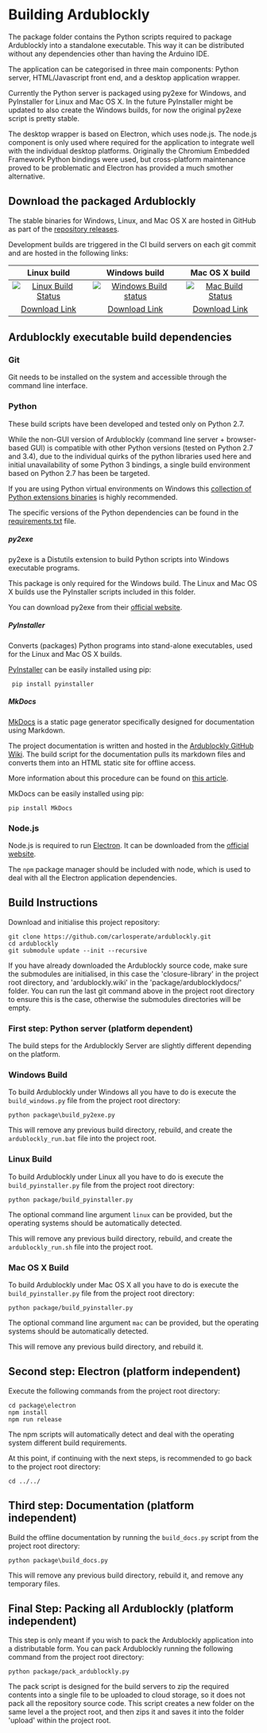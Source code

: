 # Building Ardublockly
The package folder contains the Python scripts required to package Ardublockly into a standalone executable. This way it can be distributed without any dependencies other than having the Arduino IDE.

The application can be categorised in three main components: Python server, HTML/Javascript front end, and a desktop application wrapper.

Currently the Python server is packaged using py2exe for Windows, and PyInstaller for Linux and Mac OS X. In the future PyInstaller might be updated to also create the Windows builds, for now the original py2exe script is pretty stable.

The desktop wrapper is based on Electron, which uses node.js. The node.js component is only used where required for the application to integrate well with the individual desktop platforms. Originally the Chromium Embedded Framework Python bindings were used, but cross-platform maintenance proved to be problematic and Electron has provided a much smother alternative.


## Download the packaged Ardublockly
The stable binaries for Windows, Linux, and Mac OS X are hosted in GitHub as part of the [repository releases][1].

Development builds are triggered in the CI build servers on each git commit and are hosted in the following links:

| Linux build         | Windows build       | Mac OS X build       |
|:-------------------:|:-------------------:|:--------------------:|
| [![Linux Build Status](https://circleci.com/gh/carlosperate/ardublockly/tree/master.svg?style=svg)](https://circleci.com/gh/carlosperate/ardublockly/tree/master) | [![Windows Build status](https://ci.appveyor.com/api/projects/status/t877g920hdiifc2i?svg=true)](https://ci.appveyor.com/project/carlosperate/ardublockly) | [![Mac Build Status](https://travis-ci.org/carlosperate/ardublockly.svg?branch=master)](https://travis-ci.org/carlosperate/ardublockly) |
| [Download Link][11] | [Download Link][12] | [Download Link][13]  |


## Ardublockly executable build dependencies

### Git
Git needs to be installed on the system and accessible through the command line interface.


### Python
These build scripts have been developed and tested only on Python 2.7.

While the non-GUI version of Ardublockly (command line server + browser-based GUI) is compatible with other Python versions (tested on Python 2.7 and 3.4), due to the individual quirks of the python libraries used here and initial unavailability of some Python 3 bindings, a single build environment based on Python 2.7 has been be targeted.

If you are using Python virtual environments on Windows this [collection of Python extensions binaries][2] is highly recommended.

The specific versions of the Python dependencies can be found in the [requirements.txt][3] file.

##### py2exe
py2exe is a Distutils extension to build Python scripts into Windows executable programs.

This package is only required for the Windows build. The Linux and Mac OS X builds use the PyInstaller scripts included in this folder.

You can download py2exe from their [official website][4].

##### PyInstaller
Converts (packages) Python programs into stand-alone executables, used for the Linux and Mac OS X builds.

[PyInstaller][5] can be easily installed using pip:

```
 pip install pyinstaller
```

##### MkDocs
[MkDocs][6] is a static page generator specifically designed for documentation using Markdown.

The project documentation is written and hosted in the [Ardublockly GitHub Wiki][7]. The build script for the documentation pulls its markdown files and converts them into an HTML static site for offline access.

More information about this procedure can be found on [this article][8].

MkDocs can be easily installed using pip:

```
pip install MkDocs
```

### Node.js
Node.js is required to run [Electron][9]. It can be downloaded from the [official website][10].

The `npm` package manager should be included with node, which is used to deal with all the Electron application dependencies.


## Build Instructions
Download and initialise this project repository:

```
git clone https://github.com/carlosperate/ardublockly.git
cd ardublockly
git submodule update --init --recursive
```

If you have already downloaded the Ardublockly source code, make sure the submodules are initialised, in this case the 'closure-library' in the project root directory, and 'ardublockly.wiki' in the 'package/ardublocklydocs/' folder. You can run the last git command above in the project root directory to ensure this is the case, otherwise the submodules directories will be empty.

### First step: Python server (platform dependent)

The build steps for the Ardublockly Server are slightly different depending on the platform.

### Windows Build
To build Ardublockly under Windows all you have to do is execute the `build_windows.py` file from the project root directory:

```
python package\build_py2exe.py
```

This will remove any previous build directory, rebuild, and create the `ardublockly_run.bat` file into the project root.

### Linux Build
To build Ardublockly under Linux all you have to do is execute the `build_pyinstaller.py` file from the project root directory:

```
python package/build_pyinstaller.py
```

The optional command line argument `linux` can be provided, but the operating systems should be automatically detected.

This will remove any previous build directory, rebuild, and create the `ardublockly_run.sh` file into the project root.

### Mac OS X Build
To build Ardublockly under Mac OS X all you have to do is execute the `build_pyinstaller.py` file from the project root directory:

```
python package/build_pyinstaller.py
```

The optional command line argument `mac` can be provided, but the operating systems should be automatically detected.

This will remove any previous build directory, and rebuild it.


## Second step: Electron (platform independent)
Execute the following commands from the project root directory:

```
cd package\electron
npm install
npm run release
```

The npm scripts will automatically detect and deal with the operating system different build requirements.

At this point, if continuing with the next steps, is recommended to go back to the project root directory:

```
cd ../../
```

## Third step: Documentation (platform independent)

Build the offline documentation by running the `build_docs.py` script from the project root directory:

```
python package\build_docs.py
```

This will remove any previous build directory, rebuild it, and remove any temporary files.

## Final Step: Packing all Ardublockly (platform independent)
This step is only meant if you wish to pack the Ardublockly application into a distributable form. You can pack Ardublockly running the following command from the project root directory:

```
python package/pack_ardublockly.py
```

The pack script is designed for the build servers to zip the required contents into a single file to be uploaded to cloud storage, so it does not pack all the repository source code. This script creates a new folder on the same level a the project root, and then zips it and saves it into the folder 'upload' within the project root.


[1]: https://github.com/carlosperate/ardublockly/releases/
[2]: http://www.lfd.uci.edu/~gohlke/pythonlibs/
[3]: https://github.com/carlosperate/ardublockly/blob/master/package/requirements.txt
[4]: http://www.py2exe.org/
[5]: http://www.pyinstaller.org/
[6]: http://www.mkdocs.org/
[7]: https://github.com/carlosperate/ardublockly/wiki
[8]: http://www.embeddedlog.com/static-docs-from-github-wiki.html
[9]: http://electron.atom.io/
[10]: https://nodejs.org
[11]: http://ardublockly-builds.s3-website-us-west-2.amazonaws.com/index.html?prefix=linux/
[12]: http://ardublockly-builds.s3-website-us-west-2.amazonaws.com/index.html?prefix=windows/
[13]: http://ardublockly-builds.s3-website-us-west-2.amazonaws.com/index.html?prefix=mac/
